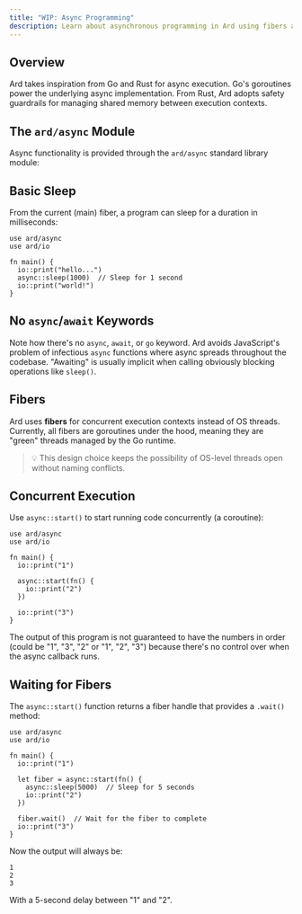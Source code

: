 ```yaml
---
title: "WIP: Async Programming"
description: Learn about asynchronous programming in Ard using fibers and the async module.
---
```


## Overview

Ard takes inspiration from Go and Rust for async execution.
Go's goroutines power the underlying async implementation.
From Rust, Ard adopts safety guardrails for managing shared memory between execution contexts.

## The `ard/async` Module

Async functionality is provided through the `ard/async` standard library module:

## Basic Sleep

From the current (main) fiber, a program can sleep for a duration in milliseconds:

```ard
use ard/async
use ard/io

fn main() {
  io::print("hello...")
  async::sleep(1000)  // Sleep for 1 second
  io::print("world!")
}
```

## No `async`/`await` Keywords

Note how there's no `async`, `await`, or `go` keyword.
Ard avoids JavaScript's problem of infectious `async` functions where async spreads throughout the codebase.
"Awaiting" is usually implicit when calling obviously blocking operations like `sleep()`.

## Fibers

Ard uses **fibers** for concurrent execution contexts instead of OS threads.
Currently, all fibers are goroutines under the hood, meaning they are "green" threads managed by the Go runtime.

> 💡 This design choice keeps the possibility of OS-level threads open without naming conflicts.

## Concurrent Execution

Use `async::start()` to start running code concurrently (a coroutine):

```ard
use ard/async
use ard/io

fn main() {
  io::print("1")

  async::start(fn() {
    io::print("2")
  })

  io::print("3")
}
```

The output of this program is not guaranteed to have the numbers in order (could be "1", "3", "2" or "1", "2", "3") because there's no control over when the async callback runs.

## Waiting for Fibers

The `async::start()` function returns a fiber handle that provides a `.wait()` method:

```ard
use ard/async
use ard/io

fn main() {
  io::print("1")

  let fiber = async::start(fn() {
    async::sleep(5000)  // Sleep for 5 seconds
    io::print("2")
  })

  fiber.wait()  // Wait for the fiber to complete
  io::print("3")
}
```

Now the output will always be:
```
1
2
3
```

With a 5-second delay between "1" and "2".
